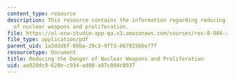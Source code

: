 ```yaml
---
content_type: resource
description: This resource contains the information regarding reducing the danger
  of nuclear weapons and proliferation.
file: https://ol-ocw-studio-app-qa.s3.amazonaws.com/courses/res-8-004-reducing-the-danger-of-nuclear-weapons-and-proliferation-january-iap-2015/aa028dc9628ec934ad08a97c004c8937_MITRES_8-004IAP15_Bernst.pdf
file_type: application/pdf
parent_uid: 1a2dddbf-08ba-29c3-9ff3-867815bbe77f
resourcetype: Document
title: Reducing the Danger of Nuclear Weapons and Proliferation
uid: aa028dc9-628e-c934-ad08-a97c004c8937
---
```

